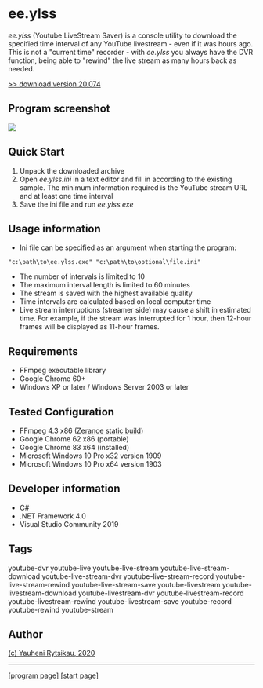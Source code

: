 # ee.ylss
*ee.ylss* (Youtube LiveStream Saver) is a console utility to download the specified time interval of any YouTube livestream - even if it was hours ago. This is not a "current time" recorder - with *ee.ylss* you always have the DVR function, being able to "rewind" the live stream as many hours back as needed.

[>> download version 20.074](https://github.com/rytsikau/ee.ylss/raw/master/ee.ylss_20.074.zip)

## Program screenshot
<img src="https://raw.githubusercontent.com/rytsikau/ee.ylss/master/ee.ylss_screenshot.png">

## Quick Start
1. Unpack the downloaded archive
2. Open *ee.ylss.ini* in a text editor and fill in according to the existing sample. The minimum information required is the YouTube stream URL and at least one time interval
3. Save the ini file and run *ee.ylss.exe*

## Usage information
* Ini file can be specified as an argument when starting the program:
```
"c:\path\to\ee.ylss.exe" "c:\path\to\optional\file.ini"
```
* The number of intervals is limited to 10
* The maximum interval length is limited to 60 minutes
* The stream is saved with the highest available quality
* Time intervals are calculated based on local computer time
* Live stream interruptions (streamer side) may cause a shift in estimated time. For example, if the stream was interrupted for 1 hour, then 12-hour frames will be displayed as 11-hour frames.

## Requirements
* FFmpeg executable library
* Google Chrome 60+
* Windows XP or later / Windows Server 2003 or later

## Tested Configuration
* FFmpeg 4.3 x86 ([Zeranoe static build](https://ffmpeg.zeranoe.com/builds))
* Google Chrome 62 x86 (portable)
* Google Chrome 83 x64 (installed)
* Microsoft Windows 10 Pro x32 version 1909
* Microsoft Windows 10 Pro x64 version 1903

## Developer information
* C#
* .NET Framework 4.0
* Visual Studio Community 2019

## Tags
youtube-dvr youtube-live youtube-live-stream youtube-live-stream-download youtube-live-stream-dvr youtube-live-stream-record youtube-live-stream-rewind youtube-live-stream-save youtube-livestream youtube-livestream-download youtube-livestream-dvr youtube-livestream-record youtube-livestream-rewind youtube-livestream-save youtube-record youtube-rewind youtube-stream

## Author
[(c) Yauheni Rytsikau, 2020](mailto:y.rytsikau@gmail.com)

---
[[program page]](https://rytsikau.github.io/ee.ylss) [[start page]](https://rytsikau.github.io)
